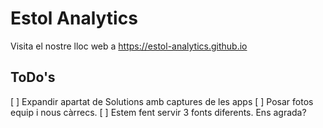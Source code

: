 # Estol Analytics
Visita el nostre lloc web a https://estol-analytics.github.io

## ToDo's
[ ] Expandir apartat de Solutions amb captures de les apps
[ ] Posar fotos equip i nous càrrecs.
[ ] Estem fent servir 3 fonts diferents. Ens agrada?

